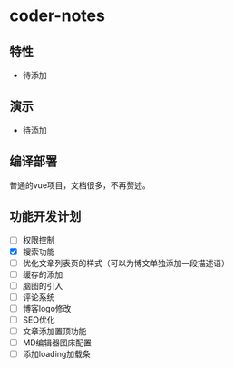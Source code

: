 # coder-notes

## 特性

- 待添加

## 演示

- 待添加

## 编译部署

普通的vue项目，文档很多，不再赘述。

## 功能开发计划

* [ ] 权限控制
* [x] 搜索功能
* [ ] 优化文章列表页的样式（可以为博文单独添加一段描述语）
* [ ] 缓存的添加
* [ ] 脑图的引入
* [ ] 评论系统
* [ ] 博客logo修改
* [ ] SEO优化
* [ ] 文章添加置顶功能
* [ ] MD编辑器图床配置
* [ ] 添加loading加载条
